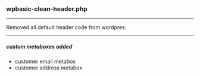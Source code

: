 ### wpbasic-clean-header.php
---
Removed all default header code from wordpres.



---
##### custom metaboxes added
 - customer email metabox
 - customer address metabox